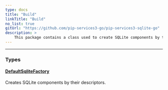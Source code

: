 ```yaml
---
type: docs
title: "Build"
linkTitle: "Build"
no_list: true
gitUrl: "https://github.com/pip-services3-go/pip-services3-sqlite-go"
description: >
    This package contains a class used to create SQLite components by their descriptors.
---
```

---
<div class="module-body"> 

### Types

#### [DefaultSqliteFactory](default_sqlite_factory)
Creates SQLite components by their descriptors.

</div>

